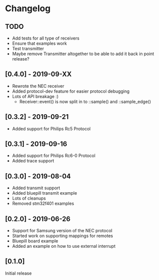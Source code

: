 # Changelog

## TODO
 - Add tests for all type of receivers
 - Ensure that examples work
 - Test transmitter
 - Maybe remove Transmitter altogether to be able to 
   add it back in point release?


## [0.4.0] - 2019-09-XX
 - Rewrote the NEC receiver
 - Added protocol-dev feature for easier protocol debugging
 - Lots of API breakage :)
   * Receiver::event() is now split in to ::sample() and ::sample_edge()
 

## [0.3.2] - 2019-09-21
 - Added support for Philips Rc5 Protocol

## [0.3.1] - 2019-09-16
 - Added support for Philips Rc6-0 Protocol
 - Added trace support

## [0.3.0] - 2019-08-04
 - Added transmit support
 - Added bluepill transmit example
 - Lots of cleanups
 - Removed stm32f401 examples

## [0.2.0] - 2019-06-26

 - Support for Samsung version of the NEC protocol
 - Started work on supporting mappings for remotes
 - Bluepill board example
 - Added an example on how to use external interrupt

## [0.1.0] 

Initial release 